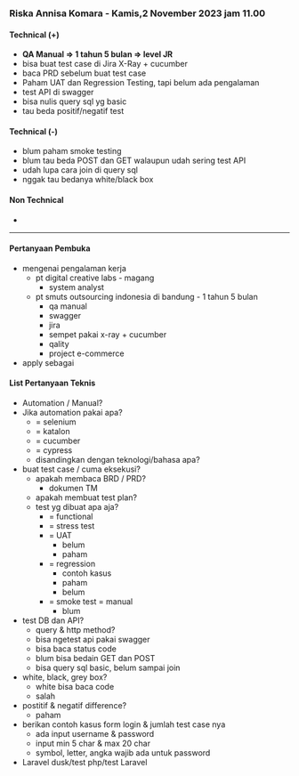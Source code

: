 ### Riska Annisa Komara - Kamis,2 November 2023 jam 11.00

#### Technical (+) 

- **QA Manual => 1 tahun 5 bulan => level JR**  
- bisa buat test case di Jira X-Ray + cucumber
- baca PRD sebelum buat test case
- Paham UAT dan Regression Testing, tapi belum ada pengalaman
- test API di swagger
- bisa nulis query sql yg basic
- tau beda positif/negatif test

#### Technical (-) 

- blum paham smoke testing
- blum tau beda POST dan GET walaupun udah sering test API
- udah lupa cara join di query sql
- nggak tau bedanya white/black box

#### Non Technical  

- 

---

#### Pertanyaan Pembuka

- mengenai pengalaman kerja  
	- pt digital creative labs - magang
		- system analyst
	- pt smuts outsourcing indonesia di bandung - 1 tahun 5 bulan
		- qa manual
		- swagger
		- jira
		- sempet pakai x-ray + cucumber
		- qality
		- project e-commerce
- apply sebagai


#### List Pertanyaan Teknis

- Automation / Manual?  
- Jika automation pakai apa?
	- = selenium
	- = katalon
	- = cucumber
	- = cypress
	- disandingkan dengan teknologi/bahasa apa?
- buat test case / cuma eksekusi?
	- apakah membaca BRD / PRD?
		- dokumen TM
	- apakah membuat test plan?
	- test yg dibuat apa aja?
		- = functional
		- = stress test
		- = UAT
			- belum
			- paham
		- = regression
			- contoh kasus
			- paham
			- belum
		- = smoke test = manual
			- blum
- test DB dan API?
	- query & http method?
	- bisa ngetest api pakai swagger
	- bisa baca status code
	- blum bisa bedain GET dan POST
	- bisa query sql basic, belum sampai join
- white, black, grey box?
	- white bisa baca code
	- salah
- postitif & negatif difference?
	- paham
- berikan contoh kasus form login & jumlah test case nya
	- ada input username & password
	- input min 5 char & max 20 char
	- symbol, letter, angka wajib ada untuk password
- Laravel dusk/test php/test Laravel